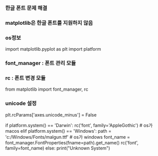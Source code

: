 ### 한글 폰트 문제 해결 
### matplotlib은 한글 폰트를 지원하지 않음
### os정보
import matplotlib.pyplot as plt
import platform

### font_manager : 폰트 관리 모듈
### rc : 폰트 변경 모듈
from matplotlib import font_manager, rc
### unicode 설정
plt.rcParams['axes.unicode_minus'] = False

if platform.system() == 'Darwin':
    rc('font', family='AppleGothic') # os가 macos
elif platform.system() == 'Windows':
    path = 'c:/Windows/Fonts/malgun.ttf' # os가 windows
    font_name = font_manager.FontProperties(fname=path).get_name()
    rc('font', family=font_name)
else:
    print("Unknown System")
